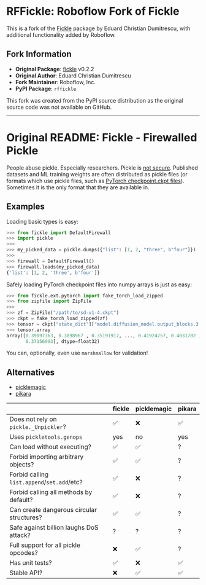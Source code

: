 # RFFickle: Roboflow Fork of Fickle

This is a fork of the [Fickle](https://pypi.org/project/fickle/) package by Eduard Christian Dumitrescu, with additional functionality added by Roboflow.

## Fork Information

- **Original Package**: [fickle](https://pypi.org/project/fickle/) v0.2.2
- **Original Author**: Eduard Christian Dumitrescu
- **Fork Maintainer**: Roboflow, Inc.
- **PyPI Package**: `rffickle`

This fork was created from the PyPI source distribution as the original source code was not available on GitHub.

---

# Original README: Fickle - Firewalled Pickle

People abuse pickle. Especially researchers. Pickle is [not secure](https://docs.python.org/3/library/pickle.html). Published datasets and ML training weights are often distributed as pickle files (or formats which use pickle files, such as [PyTorch checkpoint.ckpt files](https://pytorch.org/tutorials/beginner/saving_loading_models.html)). Sometimes it is the only format that they are available in.

## Examples

Loading basic types is easy:

```python
>>> from fickle import DefaultFirewall
>>> import pickle
>>>
>>> my_picked_data = pickle.dumps({"list": [1, 2, "three", b"four"]})
>>>
>>> firewall = DefaultFirewall()
>>> firewall.loads(my_picked_data)
{'list': [1, 2, 'three', b'four']}
```

Safely loading PyTorch checkpoint files into numpy arrays is just as easy:

```python
>>> from fickle.ext.pytorch import fake_torch_load_zipped
>>> from zipfile import ZipFile
>>>
>>> zf = ZipFile("/path/to/sd-v1-4.ckpt")
>>> ckpt = fake_torch_load_zipped(zf)
>>> tensor = ckpt["state_dict"]["model.diffusion_model.output_blocks.3.1.norm.weight"]
>>> tensor.array
array([0.39097363, 0.3898967 , 0.35191917, ..., 0.41924757, 0.4031702 ,
       0.37156993], dtype=float32)
```

You can, optionally, even use `marshmallow` for validation!

## Alternatives

- [picklemagic](https://github.com/CensoredUsername/picklemagic)
- [pikara](https://pypi.org/project/pikara)

|                                                | fickle | picklemagic | pikara |
|------------------------------------------------|--------|-------------|--------|
| Does not rely on `pickle._Unpickler`?          | ✅      | ❌           | ✅      |
| Uses `pickletools.genops`                      | yes    | no          | yes    |
| Can load without executing?                    | ✅      | ✅           | ?      |
| Forbid importing arbitrary objects?            | ✅      | ✅           | ?      |
| Forbid calling `list.append`/`set.add`/etc?    | ✅      | ❌           | ?      |
| Forbid calling all methods by default?         | ✅      | ❌           | ?      |
| Can create dangerous circular structures?      | ✅      | ✅           | ?      |
| Safe against billion laughs DoS attack?        | ?      | ?           | ?      |
| Full support for all pickle opcodes?           | ❌      | ✅           | ?      |
| Has unit tests?                                | ✅      | ❌           | ✅      |
| Stable API?                                    | ❌      | ✅           | ✅      |
